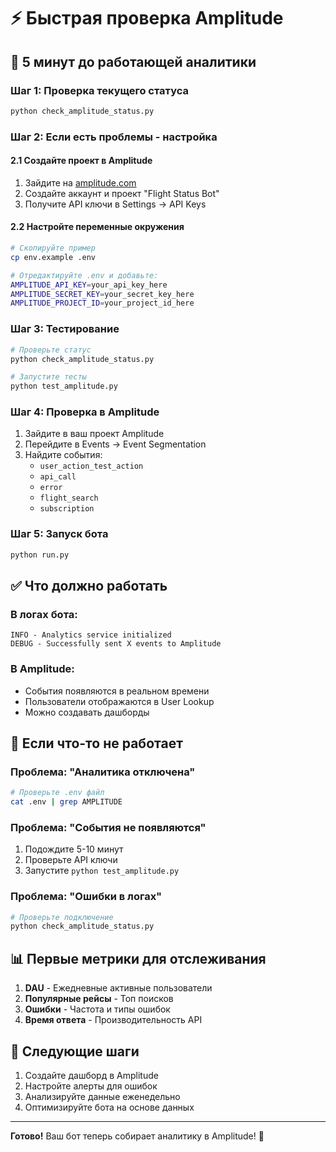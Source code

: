 # ⚡ Быстрая проверка Amplitude

## 🚀 5 минут до работающей аналитики

### Шаг 1: Проверка текущего статуса
```bash
python check_amplitude_status.py
```

### Шаг 2: Если есть проблемы - настройка

#### 2.1 Создайте проект в Amplitude
1. Зайдите на [amplitude.com](https://amplitude.com)
2. Создайте аккаунт и проект "Flight Status Bot"
3. Получите API ключи в Settings → API Keys

#### 2.2 Настройте переменные окружения
```bash
# Скопируйте пример
cp env.example .env

# Отредактируйте .env и добавьте:
AMPLITUDE_API_KEY=your_api_key_here
AMPLITUDE_SECRET_KEY=your_secret_key_here
AMPLITUDE_PROJECT_ID=your_project_id_here
```

### Шаг 3: Тестирование
```bash
# Проверьте статус
python check_amplitude_status.py

# Запустите тесты
python test_amplitude.py
```

### Шаг 4: Проверка в Amplitude
1. Зайдите в ваш проект Amplitude
2. Перейдите в Events → Event Segmentation
3. Найдите события:
   - `user_action_test_action`
   - `api_call`
   - `error`
   - `flight_search`
   - `subscription`

### Шаг 5: Запуск бота
```bash
python run.py
```

## ✅ Что должно работать

### В логах бота:
```
INFO - Analytics service initialized
DEBUG - Successfully sent X events to Amplitude
```

### В Amplitude:
- События появляются в реальном времени
- Пользователи отображаются в User Lookup
- Можно создавать дашборды

## 🚨 Если что-то не работает

### Проблема: "Аналитика отключена"
```bash
# Проверьте .env файл
cat .env | grep AMPLITUDE
```

### Проблема: "События не появляются"
1. Подождите 5-10 минут
2. Проверьте API ключи
3. Запустите `python test_amplitude.py`

### Проблема: "Ошибки в логах"
```bash
# Проверьте подключение
python check_amplitude_status.py
```

## 📊 Первые метрики для отслеживания

1. **DAU** - Ежедневные активные пользователи
2. **Популярные рейсы** - Топ поисков
3. **Ошибки** - Частота и типы ошибок
4. **Время ответа** - Производительность API

## 🎯 Следующие шаги

1. Создайте дашборд в Amplitude
2. Настройте алерты для ошибок
3. Анализируйте данные еженедельно
4. Оптимизируйте бота на основе данных

---

**Готово!** Ваш бот теперь собирает аналитику в Amplitude! 🎉 